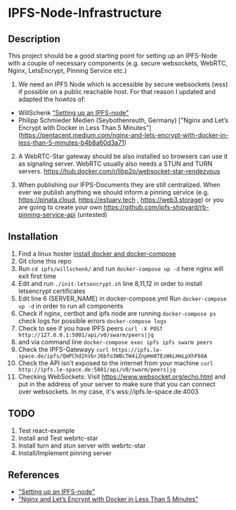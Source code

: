 # IPFS-Node-Infrastructure
## Description

This project should be a good starting point for setting up an IPFS-Node with a couple of necessary components (e.g. secure websockets, WebRTC, Nginx, LetsEncrypt, Pinning Service etc.)

1. We need an IPFS Node which is accessible by secure websockets (wss) if possible on a public reachable host. For that reason I updated and adapted the howtos of: 
- WillSchenk ["Setting up an IPFS-node"](https://willschenk.com/articles/2019/setting_up_an_ipfs_node/) 
- Philipp Schmieder Medien (Seybothenreuth, Germany) ["Nginx and Let’s Encrypt with Docker in Less Than 5 Minutes"]  (https://pentacent.medium.com/nginx-and-lets-encrypt-with-docker-in-less-than-5-minutes-b4b8a60d3a71)

2. A WebRTC-Star gateway should be also installed so browsers can use it as signaling server. WebRTC usually also needs a STUN and TURN servers. https://hub.docker.com/r/libp2p/websocket-star-rendezvous

3. When publishing our IFPS-Documents they are still centralized. When ever we publish anything we should inform a pinning service (e.g. https://pinata.cloud, https://estuary.tech , https://web3.storage) or you are going to create your own https://github.com/ipfs-shipyard/rb-pinning-service-api (untested)

##  Installation
1. Find a linux hoster [install docker and docker-compose](https://docs.docker.com/engine/install/ubuntu/) 
2. Git clone this repo
3. Run ``cd ipfs/willschenk/`` and run ```docker-compose up -d``` here nginx will exit first time 
4. Edit and run ``./init-letsencrypt.sh`` line 8,11,12 in order to install letsencrypt certificates
5. Edit line 6 (SERVER_NAME) in docker-compose.yml Run ```docker-compose up -d``` in order to run all components
6. Check if nginx, certbot and ipfs node are running ```docker-compose ps``` check logs for possible errors ```docker-compose logs```
7. Check to see if you have IPFS peers ```curl -X POST http://127.0.0.1:5001/api/v0/swarm/peers|jq```
8. and via command line ```docker-compose exec ipfs ipfs swarm peers```
9. Check the IPFS-Gatewayy ```curl https://ipfs.le-space.de/ipfs/QmPChd2hVbrJ6bfo3WBcTW4iZnpHm8TEzWkLHmLpXhF68A```
10. Check the API isn't exposed to the internet from your machine ```curl http://ipfs.le-space.de:5001/api/v0/swarm/peers|jq```
11. Checking WebSockets: Visit https://www.websocket.org/echo.html and put in the address of your server to make sure that you can connect over websockets. In my case, it's wss://ipfs.le-space.de:4003

## TODO 
1. Test react-example
2. Install and Test webrtc-star
3. Install turn and stun server with webrtc-star
4. Install/Implement pinning server 

## References 
- ["Setting up an IPFS-node"](https://willschenk.com/articles/2019/setting_up_an_ipfs_node/) 
- ["Nginx and Let’s Encrypt with Docker in Less Than 5 Minutes"](https://pentacent.medium.com/nginx-and-lets-encrypt-with-docker-in-less-than-5-minutes-b4b8a60d3a71)
